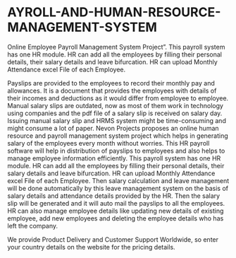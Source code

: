 # AYROLL-AND-HUMAN-RESOURCE-MANAGEMENT-SYSTEM
Online Employee Payroll Management System Project”. This payroll system has one HR module. HR can add all the employees by filling their personal details, their salary details and leave bifurcation. HR can upload Monthly Attendance excel File of each Employee.

Payslips are provided to the employees to record their monthly pay and allowances. It is a document that provides the employees with details of their incomes and deductions as it would differ from employee to employee. Manual salary slips are outdated, now as most of them work in technology using companies and the pdf file of a salary slip is received on salary day. Issuing manual salary slip and HRMS system might be time-consuming and might consume a lot of paper. Nevon Projects proposes an online human resource and payroll management system project which helps in generating salary of the employees every month without worries. This HR payroll software will help in distribution of payslips to employees and also helps to manage employee information efficiently. This payroll system has one HR module. HR can add all the employees by filling their personal details, their salary details and leave bifurcation. HR can upload Monthly Attendance excel File of each Employee. Then salary calculation and leave management will be done automatically by this leave management system on the basis of salary details and attendance details provided by the HR. Then the salary slip will be generated and it will auto mail the payslips to all the employees. HR can also manage employee details like updating new details of existing employee, add new employees and deleting the employee details who has left the company.

We provide Product Delivery and Customer Support Worldwide, so enter your country details on the website for the pricing details.
